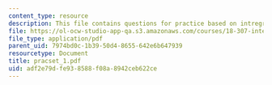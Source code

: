 ```yaml
---
content_type: resource
description: This file contains questions for practice based on intregral equations.
file: https://ol-ocw-studio-app-qa.s3.amazonaws.com/courses/18-307-integral-equations-spring-2006/adf2e79dfe938588f08a8942ceb622ce_pracset_1.pdf
file_type: application/pdf
parent_uid: 7974bd0c-1b39-50d4-8655-642e6b647939
resourcetype: Document
title: pracset_1.pdf
uid: adf2e79d-fe93-8588-f08a-8942ceb622ce
---
```

